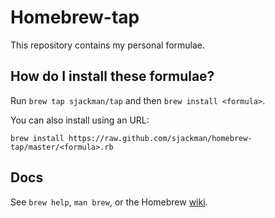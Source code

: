 Homebrew-tap
============

This repository contains my personal formulae.

How do I install these formulae?
--------------------------------

Run `brew tap sjackman/tap` and then `brew install <formula>`.

You can also install using an URL:

```
brew install https://raw.github.com/sjackman/homebrew-tap/master/<formula>.rb
```

Docs
----

See `brew help`, `man brew`, or the Homebrew [wiki][].

[wiki]:http://wiki.github.com/mxcl/homebrew
